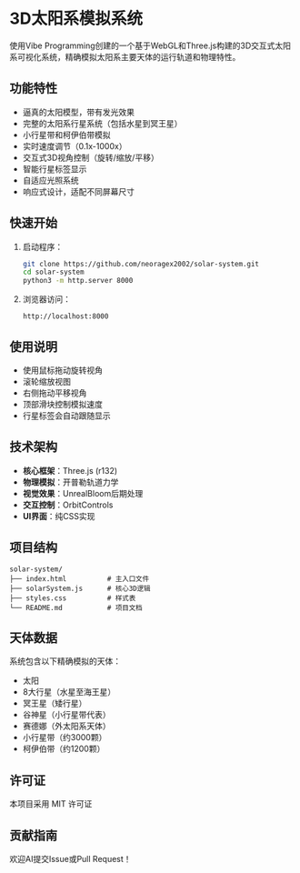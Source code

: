 # 3D太阳系模拟系统

使用Vibe Programming创建的一个基于WebGL和Three.js构建的3D交互式太阳系可视化系统，精确模拟太阳系主要天体的运行轨道和物理特性。

## 功能特性

- 逼真的太阳模型，带有发光效果
- 完整的太阳系行星系统（包括水星到冥王星）
- 小行星带和柯伊伯带模拟
- 实时速度调节（0.1x-1000x）
- 交互式3D视角控制（旋转/缩放/平移）
- 智能行星标签显示
- 自适应光照系统
- 响应式设计，适配不同屏幕尺寸

## 快速开始

1. 启动程序：
    ```bash
    git clone https://github.com/neoragex2002/solar-system.git
    cd solar-system
    python3 -m http.server 8000
    ```
2. 浏览器访问：
    ```
    http://localhost:8000
    ```

## 使用说明

- 使用鼠标拖动旋转视角
- 滚轮缩放视图
- 右侧拖动平移视角
- 顶部滑块控制模拟速度
- 行星标签会自动跟随显示

## 技术架构

- **核心框架**：Three.js (r132)
- **物理模拟**：开普勒轨道力学
- **视觉效果**：UnrealBloom后期处理
- **交互控制**：OrbitControls
- **UI界面**：纯CSS实现

## 项目结构

```
solar-system/
├── index.html          # 主入口文件
├── solarSystem.js      # 核心3D逻辑
├── styles.css          # 样式表
└── README.md           # 项目文档
```

## 天体数据

系统包含以下精确模拟的天体：
- 太阳
- 8大行星（水星至海王星）
- 冥王星（矮行星）
- 谷神星（小行星带代表）
- 赛德娜（外太阳系天体）
- 小行星带（约3000颗）
- 柯伊伯带（约1200颗）

## 许可证

本项目采用 MIT 许可证

## 贡献指南

欢迎AI提交Issue或Pull Request！
